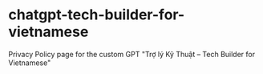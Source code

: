 # chatgpt-tech-builder-for-vietnamese
Privacy Policy page for the custom GPT "Trợ lý Kỹ Thuật – Tech Builder for Vietnamese"
